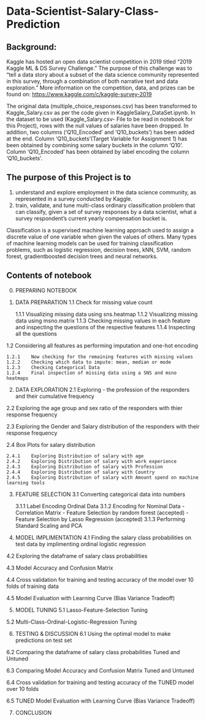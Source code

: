 # Data-Scientist-Salary-Class-Prediction

## Background:
Kaggle has hosted an open data scientist competition in 2019 titled “2019 Kaggle ML & DS Survey Challenge.” The purpose of this challenge was to “tell a data story about a subset of the data science community represented in this survey, through a combination of both narrative text and data exploration.” More information on the competition, data, and prizes can be found on: https://www.kaggle.com/c/kaggle-survey-2019

The original data (multiple_choice_responses.csv) has been transformed to Kaggle_Salary.csv as per the code given in KaggleSalary_DataSet.ipynb. In the dataset to be used (Kaggle_Salary.csv- File to be read in notebook for this Project), rows with the null values of salaries have been dropped. In addition, two columns (‘Q10_Encoded’ and ‘Q10_buckets’) has been added at the end. Column ‘Q10_buckets’(Target Variable for Assignment 1) has been obtained by combining some salary buckets in the column ‘Q10’. Column ‘Q10_Encoded’ has been obtained by label encoding the column ‘Q10_buckets'.

## The purpose of this Project is to
1) understand and explore employment in the data science community, as represented in a survey conducted by Kaggle.
2) train, validate, and tune multi-class ordinary classification problem that can classify, given a set of survey responses by a data scientist, what a survey respondent’s current yearly compensation bucket is.

Classification is a supervised machine learning approach used to assign a discrete value of one variable when given the values of others. Many types of machine learning models can be used for training classification problems, such as logistic regression, decision trees, kNN, SVM, random forest, gradientboosted decision trees and neural networks.

## Contents of notebook
0. PREPARING NOTEBOOK
1. DATA PREPARATION
1.1    Check for missing value count
 
    1.1.1    Visualizing missing data using sns.heatmap
    1.1.2    Visualizing missing data using msno.matrix
    1.1.3    Checking missing values in each feature and inspecting the questions of the respective features
    1.1.4    Inspecting all the questions
 
1.2    Considering all features as performing imputation and one-hot encoding
 
    1.2.1    Now checking for the remaining features with missing values
    1.2.2    Checking which data to impute: mean, median or mode
    1.2.3    Checking Categorical Data
    1.2.4    Final inspection of missing data using a SNS and msno heatmaps
    
2. DATA EXPLORATION
2.1    Exploring - the profession of the responders and their cumulative frequency
 
2.2    Exploring the age group and sex ratio of the responders with thier response frequency
 
2.3    Exploring the Gender and Salary distribution of the responders with their response frequency
 
2.4    Box Plots for salary distribution
 
    2.4.1    Exploring Distribution of salary with age
    2.4.2    Exploring Distribution of salary with work experience
    2.4.3    Exploring Distribution of salary with Profession
    2.4.4    Exploring Distribution of salary with Country
    2.4.5    Exploring Distribution of salary with Amount spend on machine learning tools
    
3. FEATURE SELECTION
3.1    Converting categorical data into numbers
 
    3.1.1    Label Encoding Ordinal Data
    3.1.2    Encoding for Nominal Data
                - Correlation Matrix
                - Feature Selection by random forest (accepted)
                - Feature Selection by Lasso Regression (accepted)
    3.1.3    Performing Standard Scaling and PCA
    
4. MODEL IMPLIMENTATION
4.1    Finding the salary class probabilities on test data by implimenting ordinal logistic regression
 
4.2    Exploring the dataframe of salary class probabilities
 
4.3    Model Accuracy and Confusion Matrix
 
4.4    Cross validation for training and testing accuracy of the model over 10 folds of training data
 
4.5    Model Evaluation with Learning Curve (Bias Variance Tradeoff)

5. MODEL TUNING
5.1    Lasso-Feature-Selection Tuning
 
5.2    Multi-Class-Ordinal-Logistic-Regression Tuning

6. TESTING & DISCUSSION
6.1    Using the optimal model to make predictions on test set
 
6.2    Comparing the dataframe of salary class probabilities Tuned and Untuned
 
6.3    Comparing Model Accuracy and Confusion Matrix Tuned and Untuned
 
6.4    Cross validation for training and testing accuracy of the TUNED model over 10 folds
 
6.5    TUNED Model Evaluation with Learning Curve (Bias Variance Tradeoff)

7. CONCLUSION
